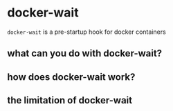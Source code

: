 # docker-wait
`docker-wait` is a pre-startup hook for docker containers

## what can you do with docker-wait?

## how does docker-wait work?

## the limitation of docker-wait
